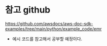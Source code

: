 # 참고 github
https://github.com/awsdocs/aws-doc-sdk-examples/tree/main/python/example_code/emr

- 예시 코드를 참고해서 공부할 예정이다.